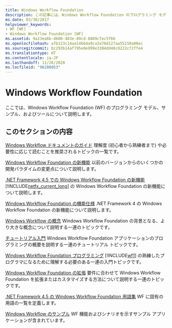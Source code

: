 ```yaml
---
title: Windows Workflow Foundation
description: この記事には、Windows Workflow Foundation のプログラミング モデル、サンプル、およびツールについて説明しているリソースが含まれています。
ms.date: 03/30/2017
helpviewer_keywords:
- WF [WF]
- Windows Workflow Foundation [WF]
ms.assetid: 9a23ea6b-d600-483e-89cd-8889cfec5f66
ms.openlocfilehash: a7b123c14aa14b64a9ca3a78d127aa55210a08ec
ms.sourcegitcommit: bc293b14af795e0e999e3304dd40c0222cf2ffe4
ms.translationtype: HT
ms.contentlocale: ja-JP
ms.lasthandoff: 11/26/2020
ms.locfileid: "96280053"
---
```

# <a name="windows-workflow-foundation"></a>Windows Workflow Foundation

ここでは、Windows Workflow Foundation (WF) のプログラミング モデル、サンプル、およびツールについて説明します。

## <a name="in-this-section"></a>このセクションの内容

 [Windows Workflow ドキュメントのガイド](guide-to-the-documentation.md) 理解度 (初心者から熟練者まで) や必要性に応じて読むことを推奨されるトピックの一覧です。

 [Windows Workflow Foundation の新機能](whats-new.md) 以前のバージョンからのいくつかの開発パラダイムの変更点について説明します。

 [.NET Framework 4.5 での Windows Workflow Foundation の新機能](whats-new-in-wf-in-dotnet.md) [!INCLUDE[netfx_current_long](../../../includes/netfx-current-long-md.md)] の Windows Workflow Foundation の新機能について説明します。

 [Windows Workflow Foundation の機能仕様](feature-specifics.md) .NET Framework 4 の Windows Workflow Foundation の新機能について説明します。

 [Windows Workflow の概念](conceptual-overview.md) Windows Workflow Foundation の背景となる、より大きな概念について説明する一連のトピックです。

 [チュートリアル入門](getting-started-tutorial.md) Windows Workflow Foundation アプリケーションのプログラミングの概要を説明する一連のチュートリアル トピックです。

 [Windows Workflow Foundation プログラミング](programming.md) [!INCLUDE[wf1](../../../includes/wf1-md.md)] の熟練したプログラマになるために理解する必要のある一連の入門トピックです。

 [Windows Workflow Foundation の拡張](extend.md) 要件に合わせて Windows Workflow Foundation を拡張またはカスタマイズする方法について説明する一連のトピックです。

 [.NET Framework 4.5 の Windows Workflow Foundation 用語集](glossary.md) WF に固有の用語の一覧を定義します。

 [Windows Workflow のサンプル](./samples/index.md) WF 機能およびシナリオを示すサンプル アプリケーションが含まれています。
